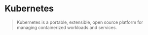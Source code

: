 # Kubernetes

> Kubernetes is a portable, extensible, open source platform for managing containerized
> workloads and services.
